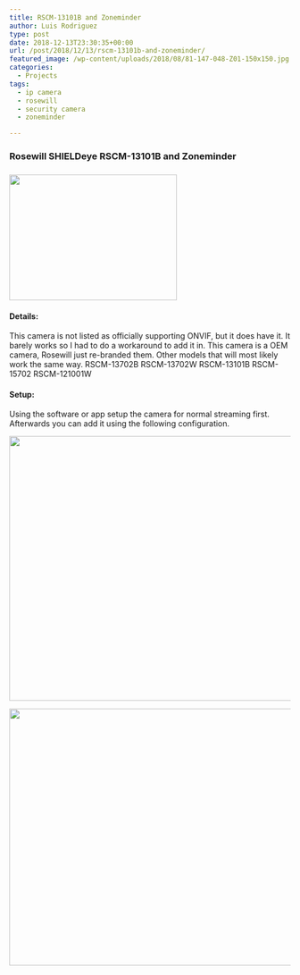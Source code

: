 ```yaml
---
title: RSCM-13101B and Zoneminder
author: Luis Rodriguez
type: post
date: 2018-12-13T23:30:35+00:00
url: /post/2018/12/13/rscm-13101b-and-zoneminder/
featured_image: /wp-content/uploads/2018/08/81-147-048-Z01-150x150.jpg
categories:
  - Projects
tags:
  - ip camera
  - rosewill
  - security camera
  - zoneminder

---
```

### Rosewill SHIELDeye RSCM-13101B and Zoneminder

### [<img class="aligncenter wp-image-558 size-medium" src="https://blog.silocitylabs.com/wp-content/uploads/2018/08/81-147-048-Z01-300x225.jpg" alt="" width="300" height="225" srcset="https://blog.silocitylabs.com/wp-content/uploads/2018/08/81-147-048-Z01-300x225.jpg 300w, https://blog.silocitylabs.com/wp-content/uploads/2018/08/81-147-048-Z01.jpg 640w" sizes="(max-width: 300px) 100vw, 300px" />][1]

#### Details:

This camera is not listed as officially supporting ONVIF, but it does have it. It barely works so I had to do a workaround to add it in. This camera is a OEM camera, Rosewill just re-branded them. Other models that will most likely work the same way. RSCM-13702B RSCM-13702W RSCM-13101B RSCM-15702 RSCM-121001W

<!--more-->

#### Setup:

Using the software or app setup the camera for normal streaming first. Afterwards you can add it using the following configuration.

[<img class="aligncenter size-full wp-image-706" src="https://blog.silocitylabs.com/wp-content/uploads/2018/12/1-3.png" alt="" width="526" height="474" srcset="https://blog.silocitylabs.com/wp-content/uploads/2018/12/1-3.png 526w, https://blog.silocitylabs.com/wp-content/uploads/2018/12/1-3-300x270.png 300w" sizes="(max-width: 526px) 100vw, 526px" />][2]

[<img class="aligncenter size-full wp-image-707" src="https://blog.silocitylabs.com/wp-content/uploads/2018/12/2-1.png" alt="" width="526" height="460" srcset="https://blog.silocitylabs.com/wp-content/uploads/2018/12/2-1.png 526w, https://blog.silocitylabs.com/wp-content/uploads/2018/12/2-1-300x262.png 300w" sizes="(max-width: 526px) 100vw, 526px" />][3]

 [1]: https://blog.silocitylabs.com/wp-content/uploads/2018/08/81-147-048-Z01.jpg
 [2]: https://blog.silocitylabs.com/wp-content/uploads/2018/12/1-3.png
 [3]: https://blog.silocitylabs.com/wp-content/uploads/2018/12/2-1.png